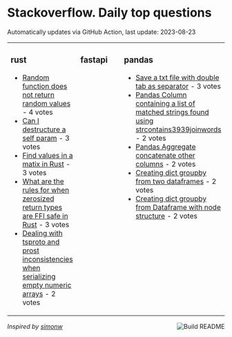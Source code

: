 # Stackoverflow. Daily top questions 

Automatically updates via GitHub Action, last update: <!-- date starts -->2023-08-23<!-- date ends -->


<table><tr><td valign="top" width="33%">

### rust
<!-- rust starts -->
* [Random function does not return random values](https://stackoverflow.com/questions/76959392/random-function-does-not-return-random-values) - 4 votes
* [Can I destructure a self param](https://stackoverflow.com/questions/76957676/can-i-destructure-a-self-param) - 3 votes
* [Find values in a matix in Rust](https://stackoverflow.com/questions/76960664/find-values-in-a-matix-in-rust) - 3 votes
* [What are the rules for when zerosized return types are FFI safe in Rust](https://stackoverflow.com/questions/76950446/what-are-the-rules-for-when-zero-sized-return-types-are-ffi-safe-in-rust) - 3 votes
* [Dealing with tsproto and prost inconsistencies when serializing empty numeric arrays](https://stackoverflow.com/questions/76962089/dealing-with-ts-proto-and-prost-inconsistencies-when-serializing-empty-numeric-a) - 2 votes
<!-- rust ends -->
</td><td valign="top" width="34%">


### fastapi
<!-- fastapi starts -->

<!-- fastapi ends -->
</td><td valign="top" width="34%">


### pandas
<!-- pandas starts -->
* [Save a txt file with double tab as separator](https://stackoverflow.com/questions/76957766/save-a-txt-file-with-double-tab-as-separator) - 3 votes
* [Pandas Column containing a list of matched strings found using strcontains3939joinwords](https://stackoverflow.com/questions/76956328/pandas-column-containing-a-list-of-matched-strings-found-using-str-contains) - 2 votes
* [Pandas Aggregate concatenate other columns](https://stackoverflow.com/questions/76956097/pandas-aggregate-concatenate-other-columns) - 2 votes
* [Creating dict groupby from two dataframes](https://stackoverflow.com/questions/76955832/creating-dict-groupby-from-two-dataframes) - 2 votes
* [Creating dict groupby from Dataframe with node structure](https://stackoverflow.com/questions/76963698/creating-dict-groupby-from-dataframe-with-node-structure) - 2 votes
<!-- pandas ends -->
</td></tr></table>

<a href="https://github.com/hp0404/hp0404/actions"><img src="https://github.com/hp0404/hp0404/workflows/Build%20README/badge.svg" align="right" alt="Build README"></a> <p>*Inspired by  [simonw](https://github.com/simonw/simonw)*</p>
